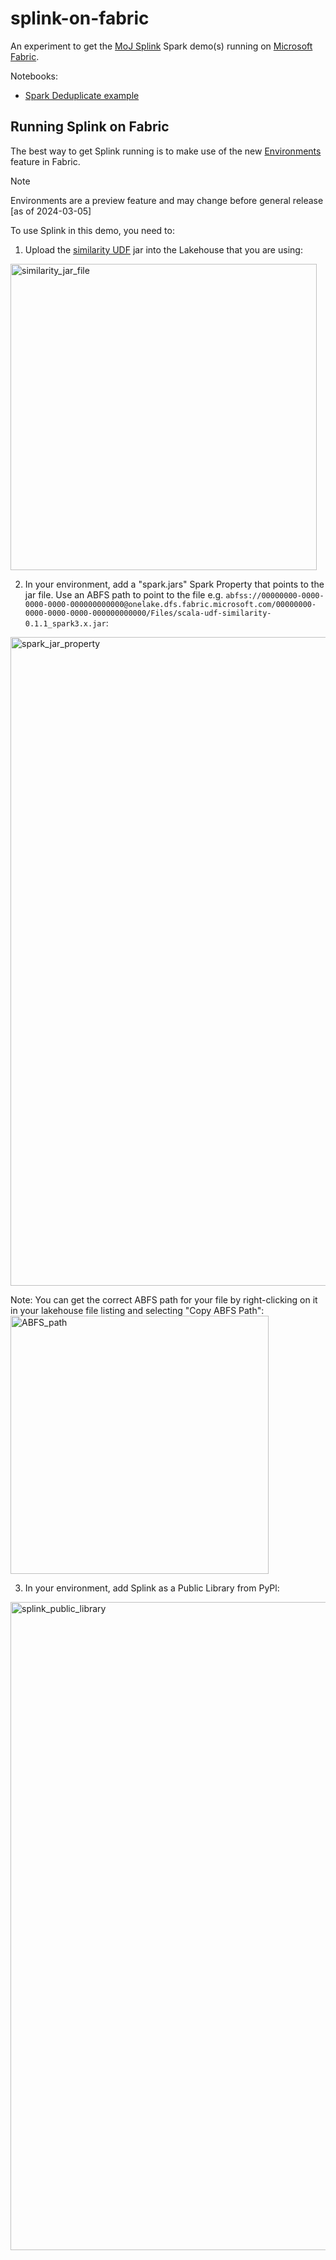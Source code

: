 # splink-on-fabric
An experiment to get the [MoJ Splink](https://github.com/moj-analytical-services/splink/) Spark demo(s) running on [Microsoft Fabric](https://learn.microsoft.com/en-us/fabric/).

Notebooks:
* [Spark Deduplicate example](deduplicate_1k_synthetic_on_fabric.ipynb)

## Running Splink on Fabric
The best way to get Splink running is to make use of the new [Environments](https://learn.microsoft.com/en-us/fabric/data-engineering/create-and-use-environment) feature in Fabric. 
> [!NOTE]
> Environments are a preview feature and may change before general release [as of 2024-03-05]

To use Splink in this demo, you need to:
1. Upload the [similarity UDF](https://github.com/moj-analytical-services/splink/blob/master/splink/files/spark_jars/scala-udf-similarity-0.1.1_spark3.x.jar) jar into the Lakehouse that you are using:
<img width="490" alt="similarity_jar_file" src="https://github.com/mattjbishop/splink-on-fabric/assets/7355456/b3f4f1a0-e293-4bbb-8a12-82541b44329b">

2. In your environment, add a "spark.jars" Spark Property that points to the jar file. Use an ABFS path to point to the file e.g. `abfss://00000000-0000-0000-0000-000000000000@onelake.dfs.fabric.microsoft.com/00000000-0000-0000-0000-000000000000/Files/scala-udf-similarity-0.1.1_spark3.x.jar`:
<img width="1038" alt="spark_jar_property" src="https://github.com/mattjbishop/splink-on-fabric/assets/7355456/d34041d6-7303-42aa-8b06-d6956cfd97e3">

Note: You can get the correct ABFS path for your file by right-clicking on it in your lakehouse file listing and selecting "Copy ABFS Path":
<img width="413" alt="ABFS_path" src="https://github.com/mattjbishop/splink-on-fabric/assets/7355456/958fc68e-5663-4bda-a01b-3d0f0c2d345b">

3. In your environment, add Splink as a Public Library from PyPl:
<img width="1037" alt="splink_public_library" src="https://github.com/mattjbishop/splink-on-fabric/assets/7355456/fdf237ed-8a36-4da4-b651-87b3faa155fa">
